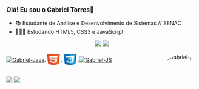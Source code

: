 ### Olá! Eu sou o Gabriel Torres👋

- 📚 Estudante de Análise e Desenvolvimento de Sistemas // SENAC
- 🧑🏽‍💻 Estudando HTML5, CSS3 e JavaScript
<div align="center">
  <a href="https://github.com/https://github.com/gaabrieltorres7">
  <img height="180em" src="https://github-readme-stats.vercel.app/api?username=gaabrieltorres7&show_icons=true&theme=dark&include_all_commits=true&count_private=true"/>
  <img height="180em" src="https://github-readme-stats.vercel.app/api/top-langs/?username=gaabrieltorres7&layout=compact&langs_count=7&theme=dark"/>
</div>
<div style="display: inline_block"><br>
  <img align="center" alt="Gabriel-Java" height="35" width="40" src="https://cdn.jsdelivr.net/gh/devicons/devicon/icons/java/java-original-wordmark.svg">
  <img align="center" alt="Gabriel-HTML" height="30" width="40" src="https://raw.githubusercontent.com/devicons/devicon/master/icons/html5/html5-original.svg">
  <img align="center" alt="Gabriel-CSS" height="30" width="40" src="https://raw.githubusercontent.com/devicons/devicon/master/icons/css3/css3-original.svg">
  <img align="center" alt="Gabriel-JS" height="30" width="40" src="https://cdn.jsdelivr.net/gh/devicons/devicon/icons/javascript/javascript-original.svg">
  <img align="right" alt="Gabriel-pic" height="150" style="border-radius:50px;" src="https://i.pinimg.com/736x/10/d8/5e/10d85ed6fd6c4458b7b6b09b84f43d7b.jpg">
</div>
 
 ##

<div>
  <a href = "mailto:gaabrieltt7@gmail.com"><img src="https://img.shields.io/badge/-Gmail-%23333?style=for-the-badge&logo=gmail&logoColor=white"></a>
  <a href="https://www.linkedin.com/in/gabriel-torres-b19ab2228/"><img src="https://img.shields.io/badge/-LinkedIn-%230077B5?style=for-the-badge&logo=linkedin&logoColor=white"></a>
</div>

